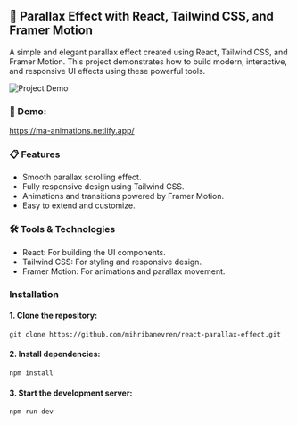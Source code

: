 ## 🌟 Parallax Effect with React, Tailwind CSS, and Framer Motion

A simple and elegant parallax effect created using React, Tailwind CSS, and Framer Motion. This project demonstrates how to build modern, interactive, and responsive UI effects using these powerful tools.

![Project Demo](./public/space.gif)

### 🚀 Demo:

https://ma-animations.netlify.app/

### 📋 Features

- Smooth parallax scrolling effect.
- Fully responsive design using Tailwind CSS.
- Animations and transitions powered by Framer Motion.
- Easy to extend and customize.

### 🛠️ Tools & Technologies

- React: For building the UI components.
- Tailwind CSS: For styling and responsive design.
- Framer Motion: For animations and parallax movement.

### Installation

#### 1. Clone the repository:

```
git clone https://github.com/mihribanevren/react-parallax-effect.git
```

#### 2. Install dependencies:

```
npm install
```

#### 3. Start the development server:

```
npm run dev
```
